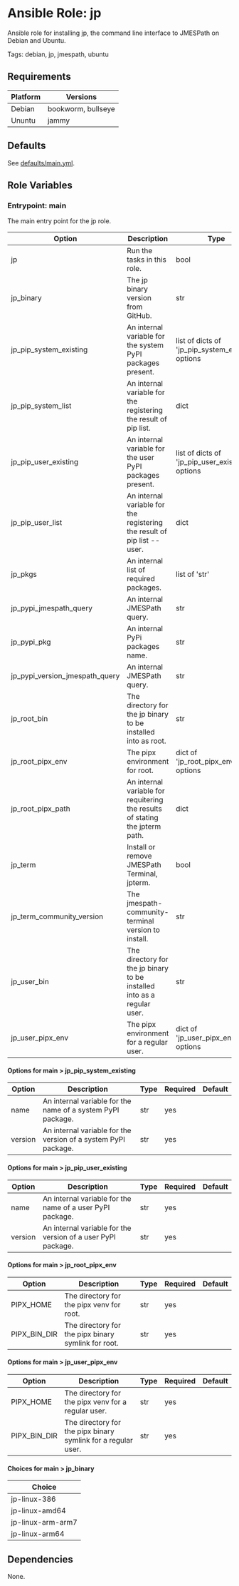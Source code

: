 <!-- BEGIN_ANSIBLE_DOCS -->
# Ansible Role: jp

Ansible role for installing jp, the command line interface to JMESPath on Debian and Ubuntu.


Tags: debian, jp, jmespath, ubuntu

## Requirements

| Platform | Versions |
| -------- | -------- |
| Debian | bookworm, bullseye |
| Ununtu | jammy |

## Defaults

See [defaults/main.yml](defaults/main.yml).

## Role Variables

### Entrypoint: main

The main entry point for the jp role.

|Option|Description|Type|Required|Default|
|---|---|---|---|---|
| jp | Run the tasks in this role. | bool | yes | false |
| jp_binary | The jp binary version from GitHub. | str | yes |  |
| jp_pip_system_existing | An internal variable for the system PyPI packages present. | list of dicts of 'jp_pip_system_existing' options | no |  |
| jp_pip_system_list | An internal variable for the registering the result of pip list. | dict | no |  |
| jp_pip_user_existing | An internal variable for the user PyPI packages present. | list of dicts of 'jp_pip_user_existing' options | no |  |
| jp_pip_user_list | An internal variable for the registering the result of pip list --user. | dict | no |  |
| jp_pkgs | An internal list of required packages. | list of 'str' | yes |  |
| jp_pypi_jmespath_query | An internal JMESPath query. | str | yes |  |
| jp_pypi_pkg | An internal PyPi packages name. | str | no |  |
| jp_pypi_version_jmespath_query | An internal JMESPath query. | str | yes |  |
| jp_root_bin | The directory for the jp binary to be installed into as root. | str | yes |  |
| jp_root_pipx_env | The pipx environment for root. | dict of 'jp_root_pipx_env' options | yes |  |
| jp_root_pipx_path | An internal variable for requitering the results of stating the jpterm path. | dict | no |  |
| jp_term | Install or remove JMESPath Terminal, jpterm. | bool | no | false |
| jp_term_community_version | The jmespath-community-terminal version to install. | str | no | 1.1.1 |
| jp_user_bin | The directory for the jp binary to be installed into as a regular user. | str | yes |  |
| jp_user_pipx_env | The pipx environment for a regular user. | dict of 'jp_user_pipx_env' options | yes |  |

#### Options for main > jp_pip_system_existing

|Option|Description|Type|Required|Default|
|---|---|---|---|---|
| name | An internal variable for the name of a system PyPI package. | str | yes |  |
| version | An internal variable for the version of a system PyPI package. | str | yes |  |

#### Options for main > jp_pip_user_existing

|Option|Description|Type|Required|Default|
|---|---|---|---|---|
| name | An internal variable for the name of a user PyPI package. | str | yes |  |
| version | An internal variable for the version of a user PyPI package. | str | yes |  |

#### Options for main > jp_root_pipx_env

|Option|Description|Type|Required|Default|
|---|---|---|---|---|
| PIPX_HOME | The directory for the pipx venv for root. | str | yes |  |
| PIPX_BIN_DIR | The directory for the pipx binary symlink for root. | str | yes |  |

#### Options for main > jp_user_pipx_env

|Option|Description|Type|Required|Default|
|---|---|---|---|---|
| PIPX_HOME | The directory for the pipx venv for a regular user. | str | yes |  |
| PIPX_BIN_DIR | The directory for the pipx binary symlink for a regular user. | str | yes |  |

#### Choices for main > jp_binary

|Choice|
|---|
| jp-linux-386 |
| jp-linux-amd64 |
| jp-linux-arm-arm7 |
| jp-linux-arm64 |


## Dependencies
None.

<!-- END_ANSIBLE_DOCS -->
